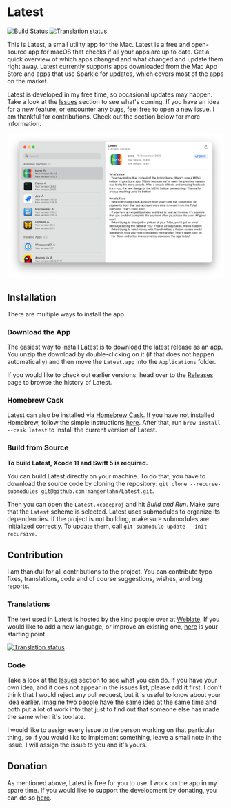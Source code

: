 # Latest

[![Build Status][image-1]][1] [![Translation status][image-2]][2]

This is Latest, a small utility app for the Mac. Latest is a free and open-source app for macOS that checks if all your apps are up to date. Get a quick overview of which apps changed and what changed and update them right away. Latest currently supports apps downloaded from the Mac App Store and apps that use Sparkle for updates, which covers most of the apps on the market.

Latest is developed in my free time, so occasional updates may happen. Take a look at the [Issues][3] section to see what's coming. If you have an idea for a new feature, or encounter any bugs, feel free to open a new issue.
I am thankful for contributions. Check out the section below for more information.

![Latest][image-3]

## Installation

There are multiple ways to install the app.

### Download the App

The easiest way to install Latest is to [download][4] the latest release as an app. You unzip the download by double-clicking on it (if that does not happen automatically) and then move the `Latest.app` into the `Applications` folder.

If you would like to check out earlier versions, head over to the [Releases][5] page to browse the history of Latest.

### Homebrew Cask

Latest can also be installed via [Homebrew Cask][6]. If you have not installed Homebrew, follow the simple instructions [here][7].
After that, run `brew install --cask latest` to install the current version of Latest.

### Build from Source

**To build Latest, Xcode 11 and Swift 5 is required.**

You can build Latest directly on your machine. To do that, you have to download the source code by cloning the repository: `git clone --recurse-submodules git@github.com:mangerlahn/Latest.git`.

Then you can open the `Latest.xcodeproj` and hit *Build and Run*. Make sure that the `Latest` scheme is selected. Latest uses submodules to organize its dependencies. If the project is not building, make sure submodules are initialized correctly. To update them, call `git submodule update --init --recursive`.

## Contribution

I am thankful for all contributions to the project. You can contribute typo-fixes, translations, code and of course suggestions, wishes, and bug reports.

### Translations

The text used in Latest is hosted by the kind people over at [Weblate][8]. If you would like to add a new language, or improve an existing one, [here][9] is your starting point.

[![Translation status][image-4]][10]

### Code

Take a look at the [Issues][11] section to see what you can do. If you have your own idea, and it does not appear in the issues list, please add it first. I don't think that I would reject any pull request, but it is useful to know about your idea earlier. Imagine two people have the same idea at the same time and both put a lot of work into that just to find out that someone else has made the same when it's too late.  

I would like to assign every issue to the person working on that particular thing, so if you would like to implement something, leave a small note in the issue. I will assign the issue to you and it's yours.

## Donation

As mentioned above, Latest is free for you to use. I work on the app in my spare time. If you would like to support the development by donating, you can do so [here][12].

[1]: https://travis-ci.org/mangerlahn/Latest
[2]: https://hosted.weblate.org/engage/latest/
[3]: https://github.com/mangerlahn/latest/issues
[4]: https://max.codes/latest/Latest.zip
[5]: https://github.com/mangerlahn/Latest/releases
[6]: https://github.com/Homebrew/homebrew-cask
[7]: https://brew.sh
[8]: https://weblate.org/
[9]: https://hosted.weblate.org/engage/latest/
[10]: https://hosted.weblate.org/engage/latest/
[11]: https://github.com/mangerlahn/latest/issues
[12]: https://max.codes/latest/donate

[image-1]: https://travis-ci.org/mangerlahn/Latest.svg?branch=master
[image-2]: https://hosted.weblate.org/widgets/latest/-/svg-badge.svg
[image-3]: ./latest.png
[image-4]: https://hosted.weblate.org/widgets/latest/-/multi-auto.svg
